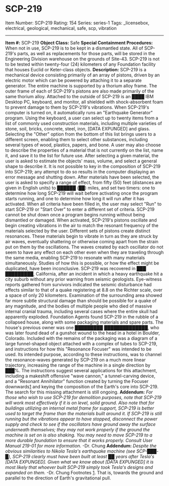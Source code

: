 # SCP-219
Item Number: SCP-219
Rating: 154
Series: series-1
Tags: _licensebox, electrical, geological, mechanical, safe, scp, vibration

---

**Item #:** SCP-219
**Object Class:** Safe
**Special Containment Procedures:** When not in use, SCP-219 is to be kept in a dismantled state. All of SCP-219's parts, as well as replacements for those parts, will be stored in the Engineering Division warehouse on the grounds of Site-43. SCP-219 is not to be tested within twenty-four (24) kilometers of any Foundation facility that houses Euclid or Keter-class objects.
**Description:** SCP-219 is a mechanical device consisting primarily of an array of pistons, driven by an electric motor which can be powered by attaching it to a separate generator. The entire machine is supported by a thorium alloy frame. The outer frame of each of SCP-219's pistons are also made primarily of the same thorium alloy. Attached to the outside of SCP-219 is an ████ IBM Desktop PC, keyboard, and monitor, all shielded with shock-absorbent foam to prevent damage to them by SCP-219's vibrations.
When SCP-219's computer is turned on, it automatically runs an "Earthquake Generator" program. Using the keyboard, a user can select up to twenty items from a list of commonly used construction materials, including multiple varieties of stone, soil, bricks, concrete, steel, iron, [DATA EXPUNGED] and glass. Selecting the "Other" option from the bottom of this list brings users to a different screen, enabling them to select other substances, including several types of wood, plastics, papers, and bone. A user may also choose to describe the properties of a material that is not currently on the list, name it, and save it to the list for future use. After selecting a given material, the user is asked to estimate the objects' mass, volume, and select a general shape to describe it. It is not possible to key in the composition of SCP-219 into SCP-219; any attempt to do so results in the computer displaying an error message and shutting down.
After materials have been selected, the user is asked to specify a range of effect, from fifty (50) feet (distances are given in English units) to ██████ (██) miles, and set two timers: one to determine how long SCP-219 will wait before activating once the program starts running, and one to determine how long it will run after it has activated. When all criteria have been filled in, the user may select "Run" to start SCP-219 or "Start Over" to enter a different set of criteria. SCP-219 cannot be shut down once a program begins running without being dismantled or damaged.
When activated, SCP-219's pistons oscillate and begin creating vibrations in the air to match the resonant frequency of the materials selected by the user. Different sets of pistons create distinct resonances. These materials begin to vibrate in turn as they are struck by air waves, eventually shattering or otherwise coming apart from the strain put on them by the oscillations. The waves created by each oscillator do not seem to have any effect on each other even when they are traveling through the same media, enabling SCP-219 to resonate with many materials simultaneously. Studies of how this is possible, or how the effect might be duplicated, have been inconclusive.
SCP-219 was recovered in ███ █████████, California, after an incident in which a heavy earthquake hit a city suburb without any prior warning from seismic geologists. Eye-witness reports gathered from survivors indicated the seismic disturbance had effects similar to that of a quake registering at 8.8 on the Richter scale, over a space of only 20 kilometers. Examination of the surrounding area showed far more subtle structural damage than should be possible for a quake of any magnitude, and the bodies of multiple people who died of massive internal cranial trauma, including several cases where the entire skull had apparently exploded. Foundation Agents found SCP-219 in the rubble of a collapsed house, along with some packaging materials and spare parts. The house's previous owner was one █████████ ██████████████, who was later found dead of a gunshot wound to the head in a hotel in Boulder, Colorado.
Included with the remains of the packaging was a diagram of a large funnel-shaped object attached with a complex of tubes to SCP-219, and instructions for how this "Resonance Focuser" was intended to be used. Its intended purpose, according to these instructions, was to channel the resonance-waves generated by SCP-219 on a much more linear trajectory, increasing the range of the machine in a single direction by ███%. The instructions suggest several applications for this attachment, including a makeshift offensive "wave cannon," a tunnel-carving device, and a "Resonant Annihilator" function created by turning the Focuser downwards[1](javascript:;) and keying the composition of the Earth's core into SCP-219. The search for this missing attachment is still ongoing.
**Addendum:** _For those who wish to use SCP-219 for demolition purposes, note that SCP-219 will work most effectively if it is on level, solid ground. Also note that for buildings utilizing an internal metal frame for support, SCP-219 is better used to target the frame than the materials built around it. If SCP-219 is still running but the vibrations appear to have stopped, disconnect the power supply and check to see if the oscillators have ground away the surface underneath themselves; they may not work properly if the ground the machine is set on is also shaking. You may need to move SCP-219 to a more durable foundation to ensure that it works properly. Consult User Manual 219-01 for more information._ -Dr. Chung
**Addendum:** _Despite the obvious similarities to Nikola Tesla's earthquake machine (see SCP-███-█), SCP-219 clearly must have been built at least ██ years after Tesla's [DATA EXPUNGED]. Given what we know about [DATA EXPUNGED] it is most likely that whoever built SCP-219 simply took Tesla's designs and expanded on them._ -Dr. Chung
Footnotes
[1](javascript:;). That is, towards the ground and parallel to the direction of Earth's gravitational pull.